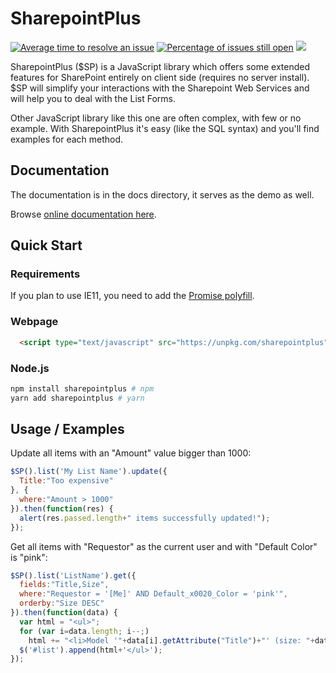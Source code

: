 # SharepointPlus

[![Average time to resolve an issue](http://isitmaintained.com/badge/resolution/aymkdn/sharepointplus.svg)](http://isitmaintained.com/project/aymkdn/sharepointplus "Average time to resolve an issue")
[![Percentage of issues still open](http://isitmaintained.com/badge/open/aymkdn/sharepointplus.svg)](http://isitmaintained.com/project/aymkdn/sharepointplus "Percentage of issues still open")
[![](https://data.jsdelivr.com/v1/package/npm/sharepointplus/badge)](https://www.jsdelivr.com/package/npm/sharepointplus)

SharepointPlus ($SP) is a JavaScript library which offers some extended features for SharePoint entirely on client side (requires no server install). $SP will simplify your interactions with the Sharepoint Web Services and will help you to deal with the List Forms.

Other JavaScript library like this one are often complex, with few or no example. With SharepointPlus it's easy (like the SQL syntax) and you'll find examples for each method.

## Documentation

The documentation is in the docs directory, it serves as the demo as well.

Browse [online documentation here](http://aymkdn.github.com/SharepointPlus/).

## Quick Start

### Requirements

If you plan to use IE11, you need to add the [Promise polyfill](https://github.com/taylorhakes/promise-polyfill).

### Webpage

```html
  <script type="text/javascript" src="https://unpkg.com/sharepointplus"></script>
```

### Node.js

```sh
npm install sharepointplus # npm
yarn add sharepointplus # yarn
```

## Usage / Examples

Update all items with an "Amount" value bigger than 1000:

```javascript
$SP().list('My List Name').update({
  Title:"Too expensive"
}, {
  where:"Amount > 1000"
}).then(function(res) {
  alert(res.passed.length+" items successfully updated!");
});
```

Get all items with "Requestor" as the current user and with "Default Color" is "pink":

```javascript
$SP().list('ListName').get({
  fields:"Title,Size",
  where:"Requestor = '[Me]' AND Default_x0020_Color = 'pink'",
  orderby:"Size DESC"
}).then(function(data) {
  var html = "<ul>";
  for (var i=data.length; i--;)
    html += "<li>Model '"+data[i].getAttribute("Title")+"' (size: "+data[i].getAttribute("Default_x0020_Color")+")<li>";
  $('#list').append(html+'</ul>');
});
```
